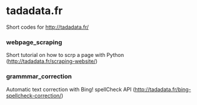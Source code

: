 # tadadata.fr

Short codes for http://tadadata.fr/


### webpage_scraping

Short tutorial on how to scrp a page with Python (http://tadadata.fr/scraping-website/)

### grammmar_correction

Automatic text correction with Bing! spellCheck API (http://tadadata.fr/bing-spellcheck-correction/)
